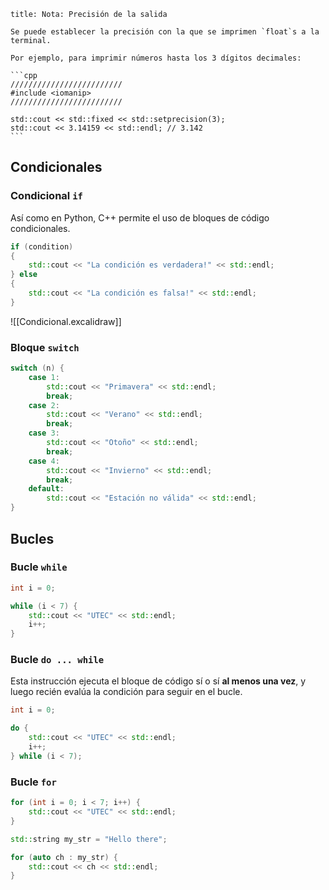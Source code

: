 ````ad-note
title: Nota: Precisión de la salida

Se puede establecer la precisión con la que se imprimen `float`s a la terminal.

Por ejemplo, para imprimir números hasta los 3 dígitos decimales:

```cpp
/////////////////////////
#include <iomanip>
/////////////////////////

std::cout << std::fixed << std::setprecision(3);
std::cout << 3.14159 << std::endl; // 3.142
```

````

## Condicionales

### Condicional `if`

Así como en Python, C++ permite el uso de bloques de código condicionales.

```cpp
if (condition)
{
	std::cout << "La condición es verdadera!" << std::endl;
} else
{
	std::cout << "La condición es falsa!" << std::endl;
}
```

![[Condicional.excalidraw]]
### Bloque `switch`

```cpp
switch (n) {
	case 1:
		std::cout << "Primavera" << std::endl;
		break;
	case 2:
		std::cout << "Verano" << std::endl;
		break;
	case 3:
		std::cout << "Otoño" << std::endl;
		break;
	case 4:
		std::cout << "Invierno" << std::endl;
		break;
	default:
		std::cout << "Estación no válida" << std::endl;
}
```

## Bucles

### Bucle `while`

```cpp
int i = 0;

while (i < 7) {
	std::cout << "UTEC" << std::endl;
	i++;
}
```

### Bucle `do ... while`

Esta instrucción ejecuta el bloque de código sí o sí **al menos una vez**, y luego recién evalúa la condición para seguir en el bucle.

```cpp
int i = 0;

do {
	std::cout << "UTEC" << std::endl;
	i++;
} while (i < 7);
```

### Bucle `for`

```cpp
for (int i = 0; i < 7; i++) {
	std::cout << "UTEC" << std::endl;
}

std::string my_str = "Hello there";

for (auto ch : my_str) {
	std::cout << ch << std::endl;
}
```
